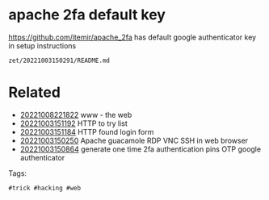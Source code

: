 # apache 2fa default key
https://github.com/itemir/apache_2fa
has default google authenticator key in setup instructions

` zet/20221003150291/README.md `

# Related

- [20221008221822](/zet/20221008221822/README.md) www - the web
- [20221003151192](/zet/20221003151192/README.md) HTTP to try list
- [20221003151184](/zet/20221003151184/README.md) HTTP found login form
- [20221003150250](/zet/20221003150250/README.md) Apache guacamole RDP VNC SSH in web browser
- [20221003150864](/zet/20221003150864/README.md) generate one time 2fa authentication pins OTP google authenticator

Tags:

    #trick #hacking #web
